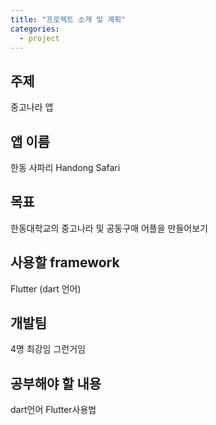 ```yaml
---
title: "프로젝트 소개 및 계획"
categories:
  - project
---
```


## 주제
중고나라 앱

## 앱 이름
한동 사파리
Handong Safari

## 목표
한동대학교의 중고나라 및 공동구매 어플을 만들어보기

## 사용할 framework
Flutter
(dart 언어)

## 개발팀
4명 
최강임 
그런거임

## 공부해야 할 내용
dart언어
Flutter사용법
